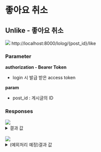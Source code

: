 # 좋아요 취소

## Unlike - 좋아요 취소

<img src="https://img.shields.io/badge/DELETE-red?style=plastic&logo=appveyor&logo=DELETE"/> http://localhost:8000/lolog/{post_id}/like

### Parameter

**authorization - Bearer Token**

- login 시 발급 받은 access token

**param**

- post_id : 게시글의 ID

### Responses

<img src="https://img.shields.io/badge/200-519800?style=plastic&logo=appveyor&logo=200"/>

<details>
<summary>결과 값</summary>
<div markdown="1">

```json
{
  "statusCode": 204
}
```

</div>
</details>

<br>

<img src="https://img.shields.io/badge/404-DB3A00?style=plastic&logo=appveyor&logo=404"/> 
<details>
<summary>(예외처리 예정)결과 값</summary>
<div markdown="1">

```json
{
  "statusCode": 404,
  "message": "좋아요를 하지 않은 게시글입니다"
}
```

</div>
</details>

